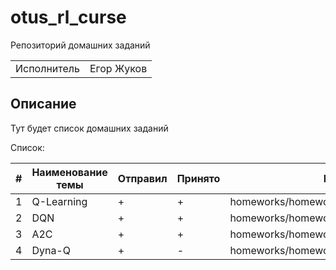 # otus_rl_curse

Репозиторий домашних заданий

|  |  |
|---|---|
|Исполнитель|Егор Жуков|

## Описание

Тут будет список домашних заданий

Список:

| # | Наименование темы | Отправил | Принято | Notebook                                    |
|---|-------------------|----------|---------|---------------------------------------------|
| 1 | Q-Learning        | +        | +       | homeworks/homework_1/taxi_v3_sarsamax.ipynb |
| 2 | DQN               | +        | +       | homeworks/homework_2/DQN.ipynb              |
| 3 | A2C               | +        | +       | homeworks/homework_3/A2C_car_rasing.ipynb   |
| 4 | Dyna-Q            | +        | -       | homeworks/homework_4/DynaQ_taxi_v3.ipynb    |